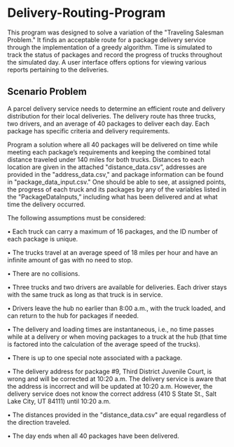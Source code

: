 # Delivery-Routing-Program
This program was designed to solve a variation of the "Traveling Salesman Problem." It finds an acceptable route for a package delivery service through the implementation of a greedy algorithm. Time is simulated to track the status of packages and record the progress of trucks throughout the simulated day. A user interface offers options for viewing various reports pertaining to the deliveries. 

## Scenario Problem
A parcel delivery service needs to determine an efficient route and delivery distribution for their local deliveries. The delivery route has three trucks, two drivers, and an average of 40 packages to deliver each day. Each package has specific criteria and delivery requirements.

Program a solution where all 40 packages will be delivered on time while meeting each package’s requirements and keeping the combined total distance traveled under 140 miles for both trucks. Distances to each location are given in the attached "distance_data.csv”, addresses are provided in the "address_data.csv," and package information can be found in "package_data_input.csv." One should be able to see, at assigned points, the progress of each truck and its packages by any of the variables listed in the "PackageDataInputs,” including what has been delivered and at what time the delivery occurred.

The following assumptions must be considered:

•   Each truck can carry a maximum of 16 packages, and the ID number of each package is unique.

•   The trucks travel at an average speed of 18 miles per hour and have an infinite amount of gas with no need to stop.

•   There are no collisions.

•   Three trucks and two drivers are available for deliveries. Each driver stays with the same truck as long as that truck is in service.

•   Drivers leave the hub no earlier than 8:00 a.m., with the truck loaded, and can return to the hub for packages if needed. 

•   The delivery and loading times are instantaneous, i.e., no time passes while at a delivery or when moving packages to a truck at the hub (that time is factored into the calculation of the average speed of the trucks).

•   There is up to one special note associated with a package.

•   The delivery address for package #9, Third District Juvenile Court, is wrong and will be corrected at 10:20 a.m. The delivery service is aware that the address is incorrect and will be updated at 10:20 a.m. However, the delivery service does not know the correct address (410 S State St., Salt Lake City, UT 84111) until 10:20 a.m.

•   The distances provided in the "distance_data.csv" are equal regardless of the direction traveled.

•   The day ends when all 40 packages have been delivered.

